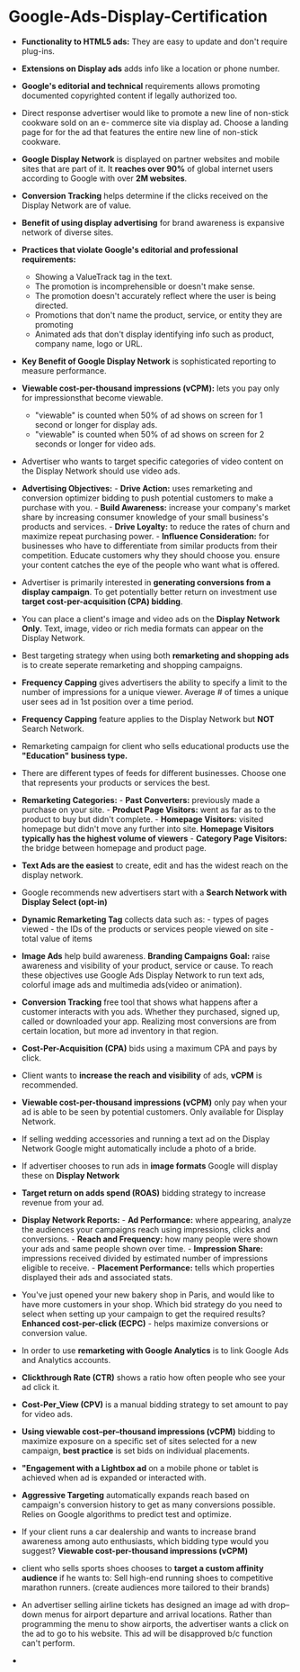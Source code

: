 # Google-Ads-Display-Certification

- **Functionality to HTML5 ads:** They are easy to update and don't require plug-ins.
- **Extensions on Display ads** adds info like a location or phone number.
- **Google's editorial and technical** requirements allows promoting documented copyrighted content if legally authorized too.

- Direct response advertiser would like to promote a new line of non-stick cookware sold on an e-
commerce site via display ad. Choose a landing page for for the ad that features the entire new line of non-stick cookware.
- **Google Display Network** is displayed on partner websites and mobile sites that are part of it. 
It **reaches over 90%** of global internet users according to Google with over **2M websites**.
- **Conversion Tracking** helps determine if the clicks received on the Display Network are of value.
- **Benefit of using display advertising** for brand awareness is expansive network of diverse sites.

- **Practices that violate Google's editorial and professional requirements:**
    - Showing a ValueTrack tag in the text.
    - The promotion is incomprehensible or doesn't make sense.
    - The promotion doesn't accurately reflect where the user is being directed.
    - Promotions that don't name the product, service, or entity they are promoting
    - Animated ads that don't display identifying info such as product, company name, logo or URL.

- **Key Benefit of Google Display Network** is sophisticated reporting to measure performance.
- **Viewable cost-per-thousand impressions (vCPM):** lets you pay only for impressionsthat become viewable.
    - "viewable" is counted when 50% of ad shows on screen for 1 second or longer for display ads.
    - "viewable" is counted when 50% of ad shows on screen for 2 seconds or longer for video ads.

- Advertiser who wants to target specific categories of video content on the Display Network should use video ads.
- **Advertising Objectives:**
        - **Drive Action:** uses remarketing and conversion optimizer bidding to push potential 
        customers to make a purchase with you.
        - **Build Awareness:** increase your company's market share by increasing consumer knowledge 
        of your small business's products and services.
        - **Drive Loyalty:** to reduce the rates of churn and maximize repeat purchasing power.
        - **Influence Consideration:** for businesses who have to differentiate from similar products 
        from their competition. Educate customers why they should choose you. ensure your content 
        catches the eye of the people who want what is offered.
        
- Advertiser is primarily interested in **generating conversions from a display campaign**. To get 
potentially better return on investment use **target cost-per-acquisition (CPA) bidding**.
  
- You can place a client's image and video ads on the **Display Network Only**. Text, image, video or rich media formats can appear on the Display Network.
- Best targeting strategy when using both **remarketing and shopping ads** is to create seperate remarketing and shopping campaigns.
- **Frequency Capping** gives advertisers the ability to specify a limit to the number of impressions 
for a unique viewer. Average # of times a unique user sees ad in 1st position over a time period.
- **Frequency Capping** feature applies to the Display Network but **NOT** Search Network.
- Remarketing campaign for client who sells educational products use the **"Education" business type.**
- There are different types of feeds for different businesses. Choose one that represents your products or services the best.
- **Remarketing Categories:**
        - **Past Converters:** previously made a purchase on your site.
        - **Product Page Visitors:** went as far as to the product to buy but didn't complete.
        - **Homepage Visitors:** visited homepage but didn't move any further into site.
        **Homepage Visitors typically has the highest volume of viewers**
        - **Category Page Visitors:** the bridge between homepage and product page.

- **Text Ads are the easiest** to create, edit and has the widest reach on the display network.
- Google recommends new advertisers start with a **Search Network with Display Select (opt-in)**
- **Dynamic Remarketing Tag** collects data such as:
        - types of pages viewed
        - the IDs of the products or services people viewed on site
        - total value of items

- **Image Ads** help build awareness. **Branding Campaigns Goal:** raise awareness and visibility of 
your product, service or cause. To reach these objectives use Google Ads Display Network to run text ads, colorful image ads and multimedia ads(video or animation).
- **Conversion Tracking** free tool that shows what happens after a customer interacts with you ads.
Whether they purchased, signed up, called or downloaded your app. Realizing most conversions are from certain location, but more ad inventory in that region.
- **Cost-Per-Acquisition (CPA)** bids using a maximum CPA and pays by click.
- Client wants to **increase the reach and visibility** of ads, **vCPM** is recommended. 
- **Viewable cost-per-thousand impressions (vCPM)** only pay when your ad is able to be seen by potential customers. Only available for Display Network.
- If selling wedding accessories and running a text ad on the Display Network Google might automatically include a photo of a bride.
- If advertiser chooses to run ads in **image formats** Google will display these on **Display Network**
- **Target return on adds spend (ROAS)** bidding strategy to increase revenue from your ad.

- **Display Network Reports:**
        - **Ad Performance:** where appearing, analyze the audiences your campaigns reach using impressions, clicks and conversions.
        - **Reach and Frequency:** how many people were shown your ads and same people shown over time.
        - **Impression Share:** impressions received divided by estimated number of impressions eligible to receive. 
        - **Placement Performance:** tells which properties displayed their ads and associated stats.

- You've just opened your new bakery shop in Paris, and would like to have more customers in your shop. Which bid strategy do you need to select when setting up your campaign to get the required results? **Enhanced cost-per-click (ECPC)** - helps maximize conversions or conversion value.
- In order to use **remarketing with Google Analytics** is to link Google Ads and Analytics accounts.
- **Clickthrough Rate (CTR)** shows a ratio how often people who see your ad click it.
- **Cost-Per_View (CPV)** is a manual bidding strategy to set amount to pay for video ads.
- **Using viewable cost–per–thousand impressions (vCPM)** bidding to maximize exposure on a specific 
set of sites selected for a new campaign, **best practice** is set bids on individual placements.
- **"Engagement with a Lightbox ad** on a mobile phone or tablet is achieved when ad is expanded or interacted with.
- **Aggressive Targeting** automatically expands reach based on campaign's conversion history 
to get as many conversions possible. Relies on Google algorithms to predict test and optimize.
- If your client runs a car dealership and wants to increase brand awareness among auto enthusiasts, 
which bidding type would you suggest? **Viewable cost-per-thousand impressions (vCPM)**
- client who sells sports shoes chooses to **target a custom affinity audience** if he wants to:
Sell high-end running shoes to competitive marathon runners. (create audiences more tailored to their brands)
- An advertiser selling airline tickets has designed an image ad with drop–down menus for airport departure and arrival locations. Rather than programming the menu to show airports, the advertiser wants a click on the ad to go to his website. This ad will be disapproved b/c function can't perform.
- 


